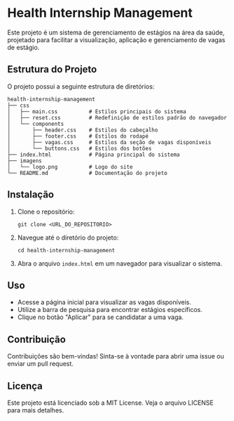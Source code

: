 # Health Internship Management

Este projeto é um sistema de gerenciamento de estágios na área da saúde, projetado para facilitar a visualização, aplicação e gerenciamento de vagas de estágio.

## Estrutura do Projeto

O projeto possui a seguinte estrutura de diretórios:

```
health-internship-management
├── css
│   ├── main.css          # Estilos principais do sistema
│   ├── reset.css         # Redefinição de estilos padrão do navegador
│   └── components
│       ├── header.css    # Estilos do cabeçalho
│       ├── footer.css    # Estilos do rodapé
│       ├── vagas.css     # Estilos da seção de vagas disponíveis
│       └── buttons.css   # Estilos dos botões
├── index.html            # Página principal do sistema
├── imagens
│   └── logo.png          # Logo do site
└── README.md             # Documentação do projeto
```

## Instalação

1. Clone o repositório:
   ```
   git clone <URL_DO_REPOSITORIO>
   ```
2. Navegue até o diretório do projeto:
   ```
   cd health-internship-management
   ```
3. Abra o arquivo `index.html` em um navegador para visualizar o sistema.

## Uso

- Acesse a página inicial para visualizar as vagas disponíveis.
- Utilize a barra de pesquisa para encontrar estágios específicos.
- Clique no botão "Aplicar" para se candidatar a uma vaga.

## Contribuição

Contribuições são bem-vindas! Sinta-se à vontade para abrir uma issue ou enviar um pull request.

## Licença

Este projeto está licenciado sob a MIT License. Veja o arquivo LICENSE para mais detalhes.